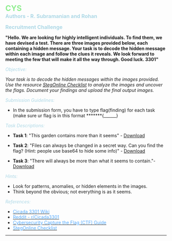 **<span style="color: #90EE90; font-size: 1.5rem;">CYS</span>**  
**<span style="color: #ADD8E6; font-size: 1rem;">Authors - R. Subramanian and Rohan</span>**

**<span style="color: #ADD8E6; font-size: 1rem;">Recruitment Challenge</span>**

**"Hello. We are looking for highly intelligent individuals. To find them, we have devised a test.
There are three images provided below, each containing a hidden message. Your task is to decode the hidden message within each image and follow the clues it reveals. We look forward to meeting the few that will make it all the way through.
Good luck.
3301"**

_<span style="color: #ADD8E6">Objective:</span>_

*Your task is to decode the hidden messages within the images provided. Use the resource [StegOnline Checklist](https://georgeom.net/StegOnline/checklist) to analyze the images and uncover the flags. Document your findings and upload the final output images.*

_<span style="color: #ADD8E6">Submission Guidelines:</span>_

- In the submission form, you have to type flag(finding) for each task (make sure ur flag is in this format *******{______}

_<span style="color: #ADD8E6">Task Descriptions:</span>_

- **Task 1**: "This garden contains more than it seems" - [Download](https://jupiter.challenges.picoctf.org/static/43c4743b3946f427e883f6b286f47467/garden.jpg)
  
- **Task 2**: "Files can always be changed in a secret way. Can you find the flag? (Hint: people use base64 to hide some info)" - [Download](https://mercury.picoctf.net/static/c28a959c5605d5f67480d5dd3a77f302/cat.jpg)
  
- **Task 3**: "There will always be more than what it seems to contain."- [Download](https://artifacts.picoctf.net/c/261/flag.png)

_<span style="color: #ADD8E6">Hints:</span>_

- Look for patterns, anomalies, or hidden elements in the images.
- Think beyond the obvious; not everything is as it seems.

_<span style="color: #ADD8E6">References:</span>_

- [<span style="color: #55AAFF;">Cicada 3301 Wiki</span>](https://en.wikipedia.org/wiki/Cicada_3301)
- [<span style="color: #55AAFF;">Reddit - r/Cicada3301</span>](https://www.reddit.com/r/cicada3301/)
- [<span style="color: #55AAFF;">Cybersecurity Capture the Flag (CTF) Guide</span>](https://ctf101.org/)
- [<span style="color: #55AAFF;">StegOnline Checklist</span>](https://georgeom.net/StegOnline/checklist)

---
